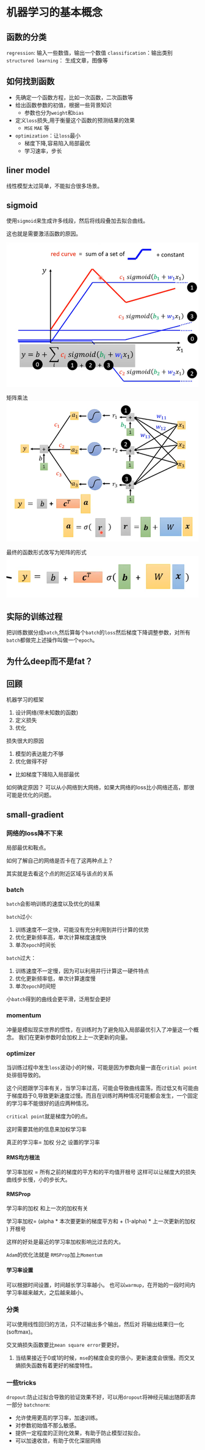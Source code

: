# 机器学习的基本概念
## 函数的分类

`regression`: 输入一些数值，输出一个数值
`classification`：输出类别
`structured learning`： 生成文章，图像等

## 如何找到函数
- 先确定一个函数方程，比如一次函数，二次函数等
- 给出函数参数的初值，根据一些背景知识
  - 参数也分为`weight`和`bias`
- 定义`loss`损失,用于衡量这个函数的预测结果的效果
  - `MSE` `MAE` 等
- `optimization`：让`loss`最小
  - 梯度下降,容易陷入局部最优
  - 学习速率，步长  

## liner model
线性模型太过简单，不能拟合很多场景。

## sigmoid
使用`sigmoid`来生成许多线段，然后将线段叠加去拟合曲线。

这也就是需要激活函数的原因。

![sigmoid](./img/sigmoid.png) 


矩阵乘法
![matirx](./img/matrix.png) 

最终的函数形式改写为矩阵的形式
![final](./img/final.png) 


## 实际的训练过程
把训练数据分成`batch`,然后算每个`batch`的`loss`然后梯度下降调整参数，对所有`batch`都做完上述操作叫做一个`epoch`。


## 为什么deep而不是fat？


## 回顾
机器学习的框架
1. 设计网络(带未知数的函数)
2. 定义损失
3. 优化


损失很大的原因
1. 模型的表达能力不够
2. 优化做得不好
  - 比如梯度下降陷入局部最优


如何确定原因？
可以从小网络到大网络，如果大网络的loss比小网络还高，那很可能是优化的问题。

## small-gradient

### 网络的loss降不下来
局部最优和鞍点。

如何了解自己的网络是否卡在了这两种点上？

其实就是去看这个点的附近区域与该点的关系



### batch
`batch`会影响训练的速度以及优化的结果

`batch`过小:
1. 训练速度不一定快，可能没有充分利用到并行计算的优势
2. 优化更新频率高，单次计算梯度速度快
3. 单次`epoch`时间长

`batch`过大：
1. 训练速度不一定慢，因为可以利用并行计算这一硬件特点
2. 优化更新频率低，单次计算速度慢
3. 单次`epoch`时间短


小`batch`得到的曲线会更平滑，泛用型会更好


### momentum
冲量是模拟现实世界的惯性，在训练时为了避免陷入局部最优引入了冲量这一个概念。
我们在更新参数时会加权上上一次更新的向量。


### optimizer
当训练过程中发生`loss`波动小的时候，可能是因为参数向量一直在`critial point`处徘徊导致的。

这个问题跟学习率有关，当学习率过高，可能会导致曲线震荡，而过低又有可能由于梯度趋于0,导致更新速度过慢。而且在训练时两种情况可能都会发生，一个固定的学习率不能很好的适应两种情况。

`critical point`就是梯度为0的点。


这时需要其他的信息来加权学习率

真正的学习率=  加权 分之 设置的学习率
#### RMS均方根法
学习率加权 = 所有之前的梯度的平方和的平均值开根号 
这样可以让梯度大的损失曲线步长慢，小的步长大。

#### RMSProp
学习率的加权 和上一次的加权有关 

学习率加权= (alpha * 本次要更新的梯度平方和  + (1-alpha) * 上一次更新的加权  ) 开根号

这样的好处是最近的学习率加权影响比过去的大。


`Adam`的优化法就是 `RMSProp`加上`Momentum`


#### 学习率设置
可以根据时间设置，时间越长学习率越小。
也可以`warmup`，在开始的一段时间内学习率越来越大，之后越来越小。

### 分类
可以使用线性回归的方法，只不过输出多个输出，然后对 将输出结果归一化(softmax)。

交叉熵损失函数要比`mean square error`要更好。
1. 当结果接近于0或1的时候，`mse`的梯度会变的很小，更新速度会很慢。而交叉熵损失函数有着更好的梯度特性。


### 一些tricks
`dropout`:防止过拟合导致的验证效果不好，可以用`dropout`将神经元输出随即丢弃一部分
`batchnorm`:
- 允许使用更高的学习率，加速训练。
- 对参数初始值不那么敏感。
- 提供一定程度的正则化效果，有助于防止模型过拟合。
- 可以加速收敛，有助于优化深层网络
